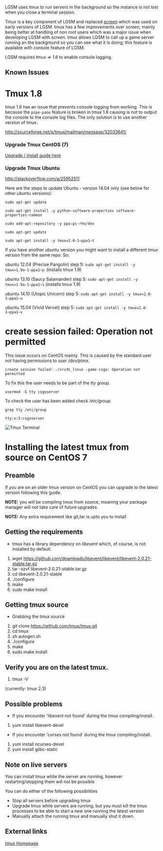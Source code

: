 
LGSM uses tmux to run servers in the background so the instance is not lost when you close a terminal session.

Tmux is a key component of LGSM and replaced [screen] which was used on early versions of LGSM. tmux has a few improvements over screen; mainly being better at handling of non root users which was a major issue when developing LGSM with screen. tmux allows LGSM to call up a game server running an the background so you can see what it is doing; this feature is available with console feature of LGSM.

LGSM requires _tmux =\> 1.6_ to enable console logging.

Known Issues
------------

Tmux 1.8
========
tmux 1.8 has an issue that prevents console logging from working. This is because the `pipe-pane` feature is broken in tmux 1.8 causing is not to output the console to the console log files. The only solution is to use another version of tmux.

<http://sourceforge.net/p/tmux/mailman/message/32033641/>

### Upgrade Tmux CentOS (7)

[Upgrade / install guide here](Tmux#installing-the-latest-tmux-from-source-on-centos-7)

### Upgrade Tmux Ubuntu

http://stackoverflow.com/a/25952511

Here are the steps to update Ubuntu - version 14.04 only (see below for other ubuntu versions):

    sudo apt-get update

    sudo apt-get install -y python-software-properties software-properties-common

    sudo add-apt-repository -y ppa:pi-rho/dev

    sudo apt-get update

    sudo apt-get install -y tmux=2.0-1~ppa1~t


If you have another ubuntu version you might want to install a different tmux version from the same repo. So:

ubuntu 12.04 (Precise Pangolin) step 5: `sudo apt-get install -y tmux=1.9a-1~ppa1~p `(installs tmux 1.9)

ubuntu 13.10 (Saucy Salamander) step 5: `sudo apt-get install -y tmux=1.9a-1~ppa1~s` (installs tmux 1.9)

ubuntu 14.10 (Utopic Unicorn) step 5: `sudo apt-get install -y tmux=2.0-1~ppa1~u`

ubuntu 15.04 (Vivid Vervet) step 5: `sudo apt-get install -y tmux=2.0-1~ppa1~v`


create session failed: Operation not permitted
==============================================
This issue occurs on CentOS mainly. This is caused by the standard user not having permissions to user _/dev/ptmx_.
```
create session failed: ./srcds_linux -game csgo: Operation not permitted
```

To fix this the user needs to be part of the _tty_ group.

```
usermod -G tty csgoserver
```
To check the user has been added check _/etc/group_.
```
grep tty /etc/group
```
```
tty:x:5:csgoserver
```

![Tmux Terminal](https://github.com/dgibbs64/linuxgsm/blob/master/images/screens/Tmux.png)

# Installing the latest tmux from source on CentOS 7
## Preamble
If you are on an older tmux version on CentOS you can upgrade to the latest version following this guide.

**NOTE:** you will be compiling tmux from source, meaning your package manager will not take care of future upgrades.

**NOTE:** Any extra requirement like git,tar is upto you to install

## Getting the requirements

* tmux has a library dependency on _libevent_ which, of course, is not installed by default. 

1. wget https://github.com/downloads/libevent/libevent/libevent-2.0.21-stable.tar.gz
2. tar -xzvf libevent-2.0.21-stable.tar.gz
3. cd libevent-2.0.21-stable
3. ./configure
4. make
5. sudo make install

## Getting tmux source

* Grabbing the tmux source

1. git clone https://github.com/tmux/tmux.git
2. cd tmux
3. sh autogen.sh
4. ./configure
5. make
6. sudo make install

## Verify you are on the latest tmux.

1. tmux -V

(currently: tmux 2.3)

## Possible problems

* If you encounter 'libevent not found' during the tmux compiling/install.

1. yum install libevent-devel

* If you encounter 'curses not found' during the tmux compiling/install.

1. yum install ncurses-devel
2. yum install glibc-static

## Note on live servers

You can install tmux while the server are running, however restarting/stopping them will not be possible

You can do either of the following possibilities

* Stop all servers before upgrading tmux
* Upgrade tmux while servers are running, but you must kill the tmux processes to be able to start a new one running the latest version
* Manually attach the running tmux and manually shut it down.

External links
--------------

[tmux Homepage][]

  [LGSM Console using tmux]: Tmux.PNG‎ "fig:LGSM Console using tmux"
  [screen]: http://en.wikipedia.org/wiki/GNU_Screen
  [tmux Homepage]: https://tmux.github.io/
